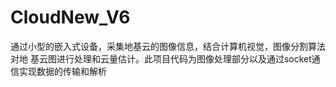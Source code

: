# CloudNew_V6
通过小型的嵌入式设备，采集地基云的图像信息，结合计算机视觉，图像分割算法对地 基云图进行处理和云量估计。此项目代码为图像处理部分以及通过socket通信实现数据的传输和解析
